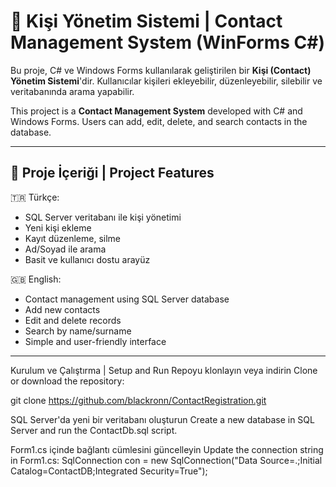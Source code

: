 # 📇 Kişi Yönetim Sistemi | Contact Management System (WinForms C#)

Bu proje, C# ve Windows Forms kullanılarak geliştirilen bir **Kişi (Contact) Yönetim Sistemi**'dir. Kullanıcılar kişileri ekleyebilir, düzenleyebilir, silebilir ve veritabanında arama yapabilir.

This project is a **Contact Management System** developed with C# and Windows Forms. Users can add, edit, delete, and search contacts in the database.

---

## 📁 Proje İçeriği | Project Features

🇹🇷 Türkçe:
- SQL Server veritabanı ile kişi yönetimi
- Yeni kişi ekleme
- Kayıt düzenleme, silme
- Ad/Soyad ile arama
- Basit ve kullanıcı dostu arayüz

🇬🇧 English:
- Contact management using SQL Server database
- Add new contacts
- Edit and delete records
- Search by name/surname
- Simple and user-friendly interface

---
Kurulum ve Çalıştırma | Setup and Run
Repoyu klonlayın veya indirin
Clone or download the repository:

git clone https://github.com/blackronn/ContactRegistration.git


SQL Server'da yeni bir veritabanı oluşturun
Create a new database in SQL Server and run the ContactDb.sql script.

Form1.cs içinde bağlantı cümlesini güncelleyin
Update the connection string in Form1.cs:
SqlConnection con = new SqlConnection("Data Source=.;Initial Catalog=ContactDB;Integrated Security=True");
